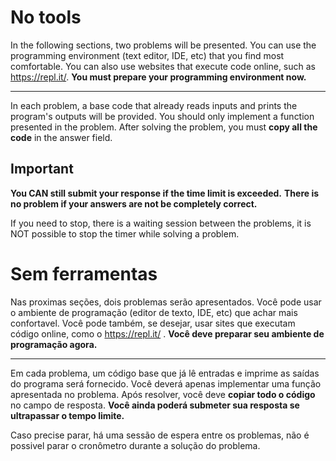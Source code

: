 <!--english-->

# No tools

In the following sections, two problems will be presented.
You can use the programming environment (text editor, IDE, etc) that you find most comfortable.
You can also use websites that execute code online, such as https://repl.it/.
**You must prepare your programming environment now.**

---

In each problem, a base code that already reads inputs and prints the program's outputs will be provided.
You should only implement a function presented in the problem.
After solving the problem, you must **copy all the code** in the answer field.

## Important

**You CAN still submit your response if the time limit is exceeded.**
**There is no problem if your answers are not be completely correct.**

If you need to stop, there is a waiting session between the problems, it is NOT possible to stop the timer while solving a problem.

<!--english-->

<!--portuguese-->

# Sem ferramentas

Nas proximas seções, dois problemas serão apresentados.
Você pode usar o ambiente de programação (editor de texto, IDE, etc) que achar mais confortavel.
Você pode também, se desejar, usar sites que executam código online, como o https://repl.it/ .
**Você deve preparar seu ambiente de programação agora.**

---

Em cada problema, um código base que já lê entradas e imprime as saídas do programa será fornecido.
Você deverá apenas implementar uma função apresentada no problema.
Após resolver, você deve **copiar todo o código** no campo de resposta.
**Você ainda poderá submeter sua resposta se ultrapassar o tempo limite.**

Caso precise parar, há uma sessão de espera entre os problemas, não é possivel parar o cronômetro durante a solução do problema.

<!--portuguese-->
